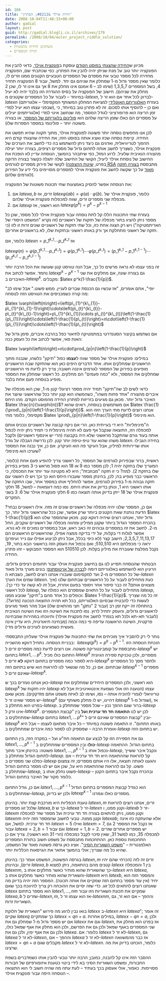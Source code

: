 ```yaml
---
id: 166
title: 'חידת אוילר &#8211; הפתרון'
date: 2008-10-04T11:48:33+00:00
author: gadial
layout: post
guid: http://gadial.blogli.co.il/archives/179
permalink: /2008/10/04/euler_project_riddle_solution/
categories:
  - משחקים וחידות מתמטיות
  - תורת המספרים
---
```

מכיוון ש[החידה שהצגתי בפוסט הקודם](http://www.gadial.net/?p=165) עוסקת ב[פונקצית אוילר](http://he.wikipedia.org/wiki/%D7%A4%D7%95%D7%A0%D7%A7%D7%A6%D7%99%D7%99%D7%AA_%D7%90%D7%95%D7%99%D7%9C%D7%A8), כדאי להבין את הפונקציה יותר טוב על מנת שניתן יהיה להבין את הפתרון. כפי שכתבתי שם, הפונקציה מחזירה לכל מספר טבעי את מספרם של המספרים הטבעיים הקטנים ממנו וזרים לו, כלומר שאין מספר גדול מ-1 שמחלק את שניהם גם יחד. למשל, עבור 8 הפונקציה תחזיר 4, בשל המספרים 1,3,5,7 (שימו לב &#8211; 6 אמנם אינו מחלק את 8 אך גם אינו זר לו, שכן 2 מחלק את שניהם). חישוב של הפונקציה על בסיס ההגדרה הזו בלבד יהיה לא יעיל במיוחד &#8211; לעבור על כל המספרים שקטנים מ-$latex n$, לבדוק לכל אחד אם הוא זר ל-$latex n$ (בעזרת [האלגוריתם האוקלידי](http://he.wikipedia.org/wiki/%D7%94%D7%90%D7%9C%D7%92%D7%95%D7%A8%D7%99%D7%AA%D7%9D_%D7%94%D7%90%D7%95%D7%A7%D7%9C%D7%99%D7%93%D7%99) למציאת המחלק המשותף המקסימלי &#8211; אלגוריתם שבפני עצמו הוא יעיל למדי), ואם כן &#8211; להוסיף אותו לסכום. זה לא פתרון טוב במיוחד, כי זמן הריצה הוא פרופורציוני לגודל המספר, מה שנחשב איטי למדי (אלגוריתמים יעילים על מספרים הם כאלו שזמן הריצה שלהם הוא [פולינום בלוגריתם של המספר](http://en.wikipedia.org/wiki/Polylogarithmic), או בצורה פשוטה יותר &#8211; פולינומי במספר הספרות שלו).

לכן אנו מחפשים נוסחה יותר פשוטה לפונקצית אוילר, מתוך תקווה שהיא תפשט את החידה. קיימת נוסחה שכזו ואציג אותה בפוסט הזה; את החידה שהצגתי קודם היא תהפוך לטריוויאלית, ואדגים גם כיצד ניתן להשתמש בה כדי לחשב את הערכים של פונקצית אוילר, כשצריך לחשב אותה לתחום גדול של מספרים רציפים, בצורה יותר יעילה מהצורה הנאיבית שלעיל. לרוע המזל, כפי שיתבהר בהמשך, הנוסחה עדיין לא הופכת את החישוב של נוסחת אוילר ליעיל; הקושי של החישוב שלה יתגלה כקשור בצורה הדוקה לקושי של פירוק מספרים לגורמים (בפרט, [שיטת ההצפנה RSA](http://www.gadial.net/?p=90) מתבססת [בצורה חזקה מאוד](http://www.gadial.net/?p=92) על כך שקשה לחשב את פונקצית אוילר למספרים מסויימים בלי ידע על הפירוק לגורמים שלהם).

את הנוסחה אפשר להסיק באמצעות שתי תכונות פשוטות של הפונקציה:

  1. אם $latex a,b$ זרים, אז $latex \varphi(ab)=\varphi(a)\cdot\varphi(b)$. כלומר, פונקצית אוילר של מכפלת שני מספרים זרים, שווה למכפלות פונקצית אוילר שלהם.
  2. אם $latex p$ הוא ראשוני, אז $latex \varphi(p^k)=p^k-p^{k-1}$

בעזרת שתי התכונות הללו קל לתת נוסחה עבור פונקצית אוילר לכל מספר, שכן כל מספר ניתן להציג בתור מכפלה של חזקות של ראשוניים (זה נקרא "המשפט היסודי של האריתמטיקה") ויש רק הצגה אחת כזו, וכל שתי חזקות של ראשוניים שונים זרות זו לזו (כי חזקה של ראשוני מתחלקת אך ורק באותו ראשוני ובחזקות שלו, לא בראשוניים אחרים).

כלומר, אם $latex n=p\_1^{k\_1}\cdots p\_t^{k\_t}$ אז

$latex \varphi\left(n\right)=\varphi\left(p\_{1}^{k\_{1}}\cdots p\_{t}^{k\_{t}}\right)=\varphi\left(p\_{1}^{k\_{1}}\right)\cdots\varphi\left(p\_{t}^{k\_{t}}\right)=\left(p\_{1}^{k\_{1}}-p\_{1}^{k\_{1}-1}\right)\cdots\left(p\_{t}^{k\_{t}}-p\_{t}^{k\_{t}-1}\right)$

זה בפני עצמו לא נראה מרשים כל כך, אבל הנה טוויסט קטן שעושה את הכל הרבה יותר נחמד. אפשר לכתוב את $latex p^k-p^{k-1}$ גם בצורה שונה, אם מחלקים את שני האיברים ב-$latex p^k$. מקבלים: $latex p^k(1-\frac{1}{p})$.

"יופי", אתם אומרים, "אז עכשיו גם הכנסת שברים לעניין. ממש פשוט." אבל שימו לב מה קורה כשמכניסים את הטוויסט הזה לנוסחה:

$latex \varphi\left(n\right)=\left(p\_{1}^{k\_{1}}-p\_{1}^{k\_{1}-1}\right)\cdots\left(p\_{t}^{k\_{t}}-p\_{t}^{k\_{t}-1}\right)=p\_{1}^{k\_{1}}\cdots p\_{t}^{k\_{t}}\left(1-\frac{1}{p\_{1}}\right)\cdots\left(1-\frac{1}{p\_{t}}\right)=n\cdot\left(1-\frac{1}{p\_{1}}\right)\cdots\left(1-\frac{1}{p\_{t}}\right)$

אם נשתמש בקיצור הסטנדרטי במתמטיקה לתיאור כפל בהרבה איברים, סימן גדול של האות פאי, אפשר לכתוב את כל העסק ככה:

$latex \varphi\left(n\right)=n\cdot\prod_{p|n}\left(1-\frac{1}{p}\right)$

במילים: פונקצית אוילר של מספר שווה ל**עצמו** כפול "תיקון" כלשהו, שנבנה מתוך הראשוניים שמחלקים אותו. אחד הדברים היפים כאן הוא שהחזקה שבה הראשוניים מופיעים בפירוק של המספר לגורמים איננה חשובה; צריך רק לדעת מי הראשוניים שמחלקים את המספר, ולא "כמה פעמים" הם מחלקים. כל ראשוני שמחלק את המספר מופיע בנוסחה פעם אחת בלבד.

כדאי לשים לב שה"תיקון" תמיד יהיה מספר רציונלי קטן מ-1, שכן הוא מכפלה של איברים מהצורה "אחד פחות משהו", כשהמשהו הוא קטן יותר ככל שהראשוני שיוצר את האיבר גדול יותר. מכאן גם מגיעים בזריזות לפתרון החידה מהפוסט הקודם. מהו היחס $latex \frac{n}{\varphi(n)}$? אם משתמשים בנוסחה, רואים שהוא $latex \frac{1}{\prod\_{p|n}\left(1-\frac{1}{p}\right)}$. אנחנו רוצים לדעת מתי הערך הזה הוא מקסימלי, כלומר מתי $latex \prod\_{p|n}\left(1-\frac{1}{p}\right)$ הוא מינימלי.

ה"מינימליות" היא די בעייתית כאן. הרי אם ניקח קבוצה של ראשוניים ונכניס אותם למכפלה הזו, התוצאה שנקבל אף פעם לא תהיה מינימלית כי תמיד ניתן יהיה לכפול אותה בעוד גורם שהתקבל מראשוני שלא היה בקבוצה (הרי יש אינסוף ראשוניים) ולקבל משהו שהוא עוד טיפ-טיפה יותר קטן. לכן נדרשת הגבלה על גודל $latex n$. בחידה הגבילו אותו שרירותית למיליון, אבל העיקר פה הוא העיקרון. אם כן, איך נבנה את המספר שערכו הוא מינימלי?

ראשית, ברור שבפירוק לגורמים של המספר, כל ראשוני צריך להופיע פעם אחת (כלומר, המעריך שלו בחזקה יהיה 1; לכן מספר כמו 9 או 18 הוא פסול מראש כי 3 מופיע בפירוק שלו בחזקת 2). למה? כי זו חזקה "מבוזבזת"; היא לא מקטינה עוד יותר את המכפלה, כי הראשוני כבר מופיע בה; לכן, בהינתן מספר שעבורו היחס הוא כך וכך ויש לו ראשוני עם חזקה גבוהה מ-1 בפירוק לגורמים, אפשר להחליף אותו במספר אחר, שבו החזקה של אותו ראשוני היא 1, ונותן בדיוק את אותו היחס. נסו כמה דוגמאות &#8211; למשל, 18 חלקי פונקצית אוילר של 18 ייתן בדיוק אותה תוצאה כמו 6 חלקי פונקצית אוילר של 6: 3 בשני המקרים.

אם כן, המספר שלנו יהיה מכפלה של ראשוניים שונים זה מזה. אילו ראשוניים נבחר? הדעת נותנת שאת הקטנים ביותר שרק אפשר, שכן ככל שהראשוני גדול יותר, כך $latex 1-\frac{1}{p}$ גדול יותר, ואנחנו רוצים שיהיה דווקא קטן. מכאן שהמספר שלנו הוא בהכרח המספר הגדול ביותר שקטן ממיליון ומהווה מכפלה של ראשוניים עוקבים, החל מ-2. לחשב את זה במספרים גבוהים זה כאב ראש, אבל במספרים נמוכים זה לא נורא. אפשר לגלות די בקלות, על ידי בדיקה ממצה אפילו, שהראשוניים הראשונים הם 2,3,5,7,11,13,17; חישוב קצר (לא כיפי בכלל, אבל ניתן לביצוע אפילו עם נייר ועיפרון) יראה כי מכפלתם היא 510,510; ואם נכפול את העסק הזה בראשוני הבא בתור, 19, נקבל מפלצת שעוברת את מיליון בקלות. לכן 510510 הוא המספר המבוקש &#8211; זהו פתרון החידה.

הבטחתי שהנוסחה תסייע לנו גם בחישוב פונקצית אוילר עבור תחומים רציפים גדולים. הרעיון הוא להשתמש באלגוריתם דומה ל[כברה של ארטוסתנס](http://he.wikipedia.org/wiki/%D7%94%D7%A0%D7%A4%D7%94_%D7%A9%D7%9C_%D7%90%D7%A8%D7%98%D7%95%D7%A1%D7%AA%D7%A0%D7%A1): בונים מערך גדול מאוד של כל המספרים מ-2 ועד למקסימום שעבורו אנחנו רוצים לחשב, כשבתא ה-$latex n$ שמים את הערך $latex n$. כעת מתחילים לעבור על כל הראשוניים שבתחום שלנו (איך מוצאים אותם? זה כבר סיפור אחר ויסופר בפעם אחרת, אבל זה לא קשה עד כדי כך). לכל ראשוני $latex p$, מתחילים לעבור על כל התאים שמספרם הוא כפולה של $latex p$, וכופלים כל אחד מהם ב"תיקון" שנובע ממנו: $latex 1-\frac{1}{p}$. זה כל מה שצריך לעשות כדי להבטיח שבסיום האלגוריתם, בכל תא תהיה התוצאה הנכונה (מדוע?). בהתחלה זה ייקח זמן רב (עבור 2 "נתקן" חצי מהתאים שלו) אבל מהר מאוד מגיעים לראשוניים גדולים, והעסק יתחיל לרוץ. נסו לתכנת את השיטה הזו ואת השיטה הנאיבית (לעבור תא-תא ולכל תא בנפרד לחשב את פונקצית אוילר) ותיווכחו במהירות שמבחינה פרקטית, השיטה הראשונה עדיפה פי כמה וכמה (מבחינה תיאורטית, היא עדיין אינה מעשית כשמגיעים לערכים גדולים מדי).

נותר לי רק להסביר איך מוכיחים את שתי התכונות של פונקצית אוילר שעליהן התבססתי בבניית הנוסחה. נתחיל דווקא מהשנייה:  $latex \varphi(p^k)=p^k-p^{k-1}$. הוכחת הנוסחה הזו מתבססת על קומבינטוריקה פשוטה. אנו רוצים לדעת כמה מספרים זרים ל-$latex p^k$ יש בתחום $latex 1,\dots\,p^k$. התחום כולו מכיל $latex p^k$ מספרים, ולכן טכניקת ספירה הגיונית היא לספור כמה מספרים בתחום דווקא **לא** זרים ל-$latex p^k$ ולחסר מסך כל המספרים שבתחום. אם כן, כל מה שנשאר לנו להראות הוא שיש בתחום הזה $latex p^{k-1}$ מספרים שאינם זרים ל-$latex p^k$.

כאן אנחנו נעזרים בכך ש-$latex p$ הוא ראשוני, ולכן המספרים היחידים שמחלקים את $latex p^k$ יהיו חזקות של $latex p$ עצמו (הטענה הזו אולי נשמעת אינטואיטיבית אבל לא טריוויאלי לגמרי להוכיח אותה &#8211; נסו, ושימו לב לאיזה משפט אתם מזדקקים). מכאן שאם יש מספר שאינו זר ל-$latex p^k$ (דהיינו, יש לו מחלק משותף עם $latex p^k$ שגדול מ-1), אז בפרט הוא מתחלק ב-$latex p$. ברור שגם ההפך נכון &#8211; שכל מספר שמתחלק ב-$latex p$ אינו זרק ל-$latex p^k$. לכן יש לנו **התאמה חד חד ערכית ועל** בין "קבוצת המספרים שמתחלקים ב-$latex p$ בתחום $latex 1,\dots\,p^k$" ובין "קבוצת המספרים שאינם זרים ל-$latex p^k$ באותו התחום". זו התאמה פשוטה במיוחד &#8211; כל איבר מותאם לעצמו &#8211; אבל היא אומרת הרבה &#8211; שמספיק לנו לספור כמה איברים שמתחלקים ב-$latex p$ יש בתחום הזה.

גם את הספירה הזו קל לבצע עם התאמה חח"ע ועל &#8211; במקרה הזה, בין התחום $latex 1,\dots,p^{k-1}$ **כולו** ובין המספרים שמתחלקים ב-$latex p$ בתחום הגדול. ההתאמה פשוטה: בהינתן איבר מתוך $latex 1,\dots,p^{k-1}$ נכפול אותו ב-$latex p$, ונקבל איבר ששייך לתחום הגדול ומתחלק ב-$latex p$. קל להראות שההתאמה היא חד חד ערכית &#8211; אם כפלנו שני מספרים ב-$latex p$ והגענו לאותה תוצאה, אלו היו אותם מספרים; זה צמצום פשוט. קל גם להראות שההתאמה היא על, שכן אם יש לנו מספר בתחום הגדול שמתחלק ב-$latex p$, פשוט נחלק אותו ב-$latex p$ ובהכרח נקבל איבר בתחום הקטן &#8211; כלומר מקור של האיבר בתחום הגדול.

אם כן, גודל התחום $latex 1,\dots,p^{k-1}$ הוא כגודל קבוצת המספרים בתחום הגדול שמתחלקים ב-$latex p$, ולכן יש בדיוק $latex p^{k-1}$ מספרים כאלו וגמרנו.

טענת הכפליות היא מורכבת קצת יותר. בהינתן $latex n,m$ זרים, אנחנו רוצים להראות שלכל זוג מספרים $latex a,b$ כך ש-$latex a$ זר ל-$latex n$ וקטן ממנו, ו-$latex b$ זר ל-$latex m$ וקטן ממנו, ניתן להתאים בצורה חד חד ערכית ועל מספר שזר למכפלה $latex nm$ וקטן ממנה. טבעי לחשוב שהמספר הזה יהיה $latex ab$; אלא שהעתקה כזו אינה חד חד ערכית. למשל, אם $latex n=5$ ואילו $latex m=7$, אז נקבל את המספר 2 גם עבור $latex a=2,b=1$ וגם עבור $latex a=1,b=2$. יש מספרים אחרים שזרים למכפלה 35, כמו למשל 31, שאין סיכוי לקבל כמכפלה (הרי 31 הוא ראשוני). צריך אם כן התחכמות נוספת כאן. ההתחכמות מתבססת על משפט חשוב בתורת המספרים האלמנטרית &#8211; "[משפט השאריות הסיני](http://he.wikipedia.org/wiki/%D7%9E%D7%A9%D7%A4%D7%98_%D7%94%D7%A9%D7%90%D7%A8%D7%99%D7%95%D7%AA_%D7%94%D7%A1%D7%99%D7%A0%D7%99)". אציג כאן גרסה פשוטה מאוד של המשפט, שהיא כל מה שצריך; אולי בהמשך אתאר את הגרסאות הכלליות יותר.

בגרסה הפשוטה, המשפט אומר כך: בהינתן $latex n,m$ זרים זה לזה (הכרחי שהם יהיו זרים), ובהינתן $latex a,b$ קטנים מהם בהתאמה, ניתן למצוא $latex x$ בין 1 והמכפלה $latex nm$, כך שהשארית שהוא מותיר כאשר מחלקים אותו ב-$latex n$ היא $latex a$, והשארית שהוא מותיר כאשר מחלקים אותו ב-$latex m$ היא $latex b$, והמספר הזה הוא יחיד (אין עוד מספר בתחום הזה שמקיים את אותה תכונה). המספר הזה יהיה בדיוק מה שאנחנו רוצים להתאים לכל זוג. כדי שזה יסיים את ההוכחה רק צריך להיווכח בכך שאם $latex x$ הוא מספר בתחום $latex 1,\dots,nm$ שמקיים את תכונת השאריות הזו עבור $latex a,b$ שזרים ל-$latex n,m$, אז הוא עצמו זר ל-$latex nm$, וההפך &#8211; אם הוא זר, גם השאריות זרות.

בואו נבין לרגע מה פירוש "השארית של חלוקת $latex x$ ב-$latex n$ היא $latex a$"; זה אומר שקיים $latex q$ כך שמתקיים $latex x=qn+a$. במילים אחרות, $latex x-qn=a$, ולכן אם יש מספר גדול מ-1 שמחלק גם את $latex x$ וגם את $latex n$, אז בפרט הוא מחלק את שני המספרים באגף שמאל ולכן גם את הפרשם, ולכן הוא מחלק את אגף שמאל כולו, ולכן גם את אגף ימין, ולכן גם את $latex a$. כלומר: אם $latex x$ לא זר ל-$latex n$, גם $latex a$ לא זר ל-$latex n$, וההפך &#8211; אם $latex a$ לא זר ל-$latex n$ אז כבר מהמשוואה $latex x=qn+a$ מקבלים שגם $latex x$ לא זר ל-$latex n$. כלומר, הוכחנו בדיוק את מה שרצינו.

ההסבר הזה אינו קל להבנה, כמובן; הרבה יותר טבעי להבין אותו כשמדברים בשפת החבורות, ומשפט השאריות הסיני בא לידי ביטוי כטענת איזומורפיזם של חבורות מסויימות. כאמור, אולי אעסוק בכך בעתיד &#8211; לעת עתה מה שהיה חשוב לי הוא התוצאה &#8211; הנוסחה היפה עבור פונקצית אוילר.